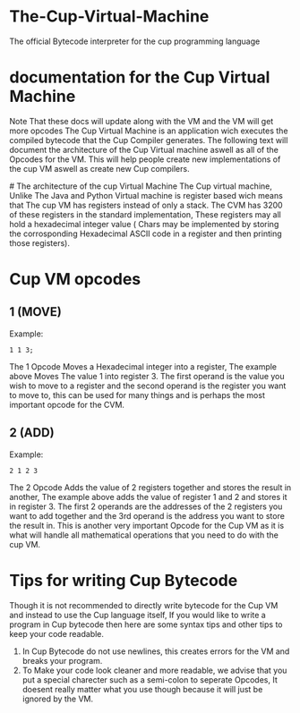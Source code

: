 # The-Cup-Virtual-Machine
The official Bytecode interpreter for the cup programming language
# documentation for the Cup Virtual Machine
Note That these docs will update along with the VM and the VM will get more opcodes
The Cup Virtual Machine is an application wich executes the compiled bytecode that the Cup Compiler generates. The following text will document the architecture of the Cup Virtual machine aswell as all of the Opcodes for the VM. This will help people create new implementations of the cup VM aswell as create new Cup compilers.

# The architecture of the cup Virtual Machine
The Cup virtual machine, Unlike The Java and Python Virtual machine is register based wich means that The cup VM has registers instead of only a stack. The CVM has 3200 of these registers in the standard implementation, These registers may all hold a hexadecimal integer value ( Chars may be implemented by storing the corrosponding Hexadecimal ASCII code in a register and then printing those registers).

# Cup VM opcodes

## 1 (MOVE)
Example:
```
1 1 3;
```
The 1 Opcode Moves a Hexadecimal integer into a register, The example above Moves The value 1 into register 3. The first operand is the value you wish to move to a register and the second operand is the register you want to move to, this can be used for many things and is perhaps the most important opcode for the CVM.
## 2 (ADD)
Example:
```
2 1 2 3
```
The 2 Opcode Adds the value of 2 registers together and stores the result in another, The example above adds the value of register 1 and 2 and stores it in register 3. The first 2 operands are the addresses of the 2 registers you want to add together and the 3rd operand is the address you want to store the result in. This is another very important Opcode for the Cup VM as it is what will handle all mathematical operations that you need to do with the cup VM.

# Tips for writing Cup Bytecode
Though it is not recommended to directly write bytecode for the Cup VM and instead to use the Cup language itself, If you would like to write a program in Cup bytecode then here are some syntax tips and other tips to keep your code readable.

1. In Cup Bytecode do not use newlines, this creates errors for the VM and breaks your program.
2. To Make your code look cleaner and more readable, we advise that you put a special charecter such as a semi-colon to seperate Opcodes, It doesent really matter what you use though because it will just be ignored by the VM.
